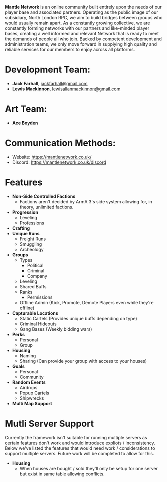 <b>Mantle Network</b> is an online community built entirely upon the needs of our player base and associated partners. Operating as the public image of our subsidiary, North London RPC, we aim to build bridges between groups who would usually remain apart. As a constantly growing collective, we are constantly forming networks with our partners and like-minded player bases, creating a well informed and relevant Network that is ready to meet the demands of people all who join. Backed by competent development and administration teams, we only move forward in supplying high quality and reliable services for our members to enjoy across all platforms.

# Development Team:
  - <b>Jack Farhall</b>, jackfarhall@gmail.com
  - <b>Lewis Mackinnon</b>, lewisallanmackinnon@gmail.com

# Art Team:
  - <b>Ace Boyden</b>
    
# Communication Methods:
  - Website: https://mantlenetwork.co.uk/
  - Discord: https://mantlenetwork.co.uk/discord

# Features

  - <b>Non-Side Controlled Factions</b>
    - Factions aren't decided by ArmA 3's side system allowing for, in theory, unlimited factions.
  - <b>Progression</b>
    - Leveling
    - Professions
  - <b>Crafting</b>
  - <b>Unique Runs</b>
    - Freight Runs
    - Smuggling
    - Archeology
  - <b>Groups</b>
    - Types
      - Political
      - Criminal
      - Company
    - Leveling
    - Shared Buffs
    - Ranks
      - Permissions
    - Offline Admin (Kick, Promote, Demote Players even while they're offline)
  - <b>Capturable Locations</b>
    - Static Cartels (Provides unique buffs depending on type)
    - Criminal Hideouts
    - Gang Bases (Weekly bidding wars)
  - <b>Perks</b>
    - Personal
    - Group
  - <b>Housing</b>
    - Naming
    - Sharing (Can provide your group with access to your houses)
  - <b>Goals</b>
    - Personal
    - Community
  - <b>Random Events</b>
    - Airdrops
    - Popup Cartels
    - Shipwrecks
  - <b>Multi Map Support</b>

# Mutli Server Support

Currently the framework isn't suitable for running multiple servers as certain features don't work and would introduce expliots / inconsistency. Below we've listed the features that would need work / considerations to support multiple servers. Future work will be completed to allow for this.

  - <b>Housing</b>
    - When houses are bought / sold they'll only be setup for one server but exist in same table allowing conflicts.